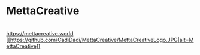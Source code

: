 # MettaCreative
</br> https://mettacreative.world
</br>
[[https://github.com/CadiDadi/MettaCreative/MettaCreativeLogo.JPG|alt=MettaCreative]]
